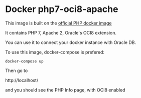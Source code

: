 # Docker php7-oci8-apache

This image is built on the [official PHP docker image](https://hub.docker.com/_/php/)

It contains PHP 7, Apache 2, Oracle's OCI8 extension.

You can use it to connect your docker instance with Oracle DB.

To use this image, docker-compose is prefered:

```
docker-compose up
```

Then go to 

http://localhost/

and you should see the PHP Info page, with OCI8 enabled
